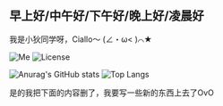 ## 早上好/中午好/下午好/晚上好/凌晨好

我是小狄同学呀，Ciallo～ (∠・ω< )⌒★

![Me](https://komarev.com/ghpvc/?username=xiaoditx)
![License](https://img.shields.io/badge/Licenses-WTFPL-pink)

![Anurag's GitHub stats](https://github-readme-stats.vercel.app/api?username=xiaoditx&show_icons=true&theme=dracula)
![Top Langs](https://github-readme-stats.vercel.app/api/top-langs/?username=xiaoditx&layout=compact)

是的我把下面的内容删了，我要写一些新的东西上去了OvO
